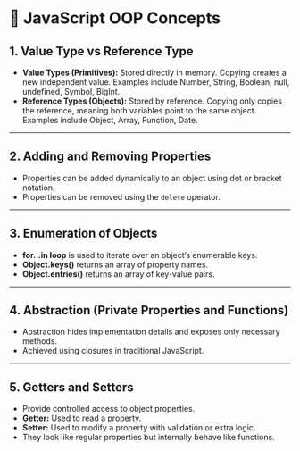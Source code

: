 # 📘 JavaScript OOP Concepts

## 1. Value Type vs Reference Type

- **Value Types (Primitives):** Stored directly in memory. Copying creates a new independent value. Examples include Number, String, Boolean, null, undefined, Symbol, BigInt.
- **Reference Types (Objects):** Stored by reference. Copying only copies the reference, meaning both variables point to the same object. Examples include Object, Array, Function, Date.

---

## 2. Adding and Removing Properties

- Properties can be added dynamically to an object using dot or bracket notation.
- Properties can be removed using the `delete` operator.

---

## 3. Enumeration of Objects

- **for...in loop** is used to iterate over an object’s enumerable keys.
- **Object.keys()** returns an array of property names.
- **Object.entries()** returns an array of key-value pairs.

---

## 4. Abstraction (Private Properties and Functions)

- Abstraction hides implementation details and exposes only necessary methods.
- Achieved using closures in traditional JavaScript.

---

## 5. Getters and Setters

- Provide controlled access to object properties.
- **Getter:** Used to read a property.
- **Setter:** Used to modify a property with validation or extra logic.
- They look like regular properties but internally behave like functions.

